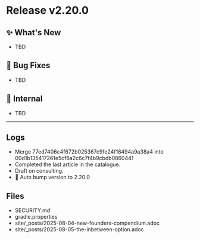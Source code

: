 # Release v2.20.0

## ✨ What's New

- TBD

## 🐛 Bug Fixes

- TBD

## 🔬 Internal

- TBD

---

## Logs

- Merge 77ed7406c4f672b025367c9fe24f18494a9a38a4 into 00d1b135417261e5cf6a2c6c7f4b9cbdb0860441
- Completed the last article in the catalogue.
- Draft on consulting.
- 🔼 Auto bump version to 2.20.0


## Files

- SECURITY.md
- gradle.properties
- site/_posts/2025-08-04-new-founders-compendium.adoc
- site/_posts/2025-08-05-the-inbetween-option.adoc


